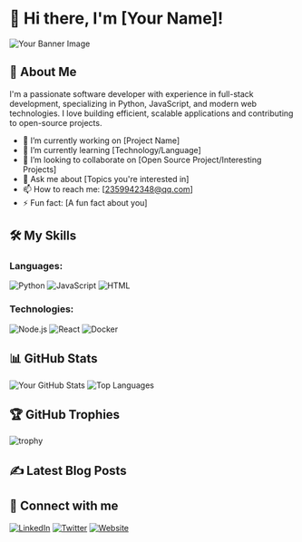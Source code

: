 # 👋 Hi there, I'm [Your Name]!

![Your Banner Image](https://github.com/yourusername/yourrepositoryname/blob/main/banner.png)

## 🚀 About Me

I'm a passionate software developer with experience in full-stack development, specializing in Python, JavaScript, and modern web technologies. I love building efficient, scalable applications and contributing to open-source projects.

- 🔭 I’m currently working on [Project Name]
- 🌱 I’m currently learning [Technology/Language]
- 👯 I’m looking to collaborate on [Open Source Project/Interesting Projects]
- 💬 Ask me about [Topics you're interested in]
- 📫 How to reach me: [2359942348@qq.com]
- ⚡ Fun fact: [A fun fact about you]

## 🛠️ My Skills

### Languages:
![Python](https://img.shields.io/badge/-Python-000?&logo=python)
![JavaScript](https://img.shields.io/badge/-JavaScript-000?&logo=javascript)
![HTML](https://img.shields.io/badge/-HTML-000?&logo=html5)

### Technologies:
![Node.js](https://img.shields.io/badge/-Node.js-000?&logo=node.js)
![React](https://img.shields.io/badge/-React-000?&logo=react)
![Docker](https://img.shields.io/badge/-Docker-000?&logo=docker)

## 📊 GitHub Stats

![Your GitHub Stats](https://github-readme-stats.vercel.app/api?username=yourusername&show_icons=true&theme=radical)
![Top Languages](https://github-readme-stats.vercel.app/api/top-langs/?username=yourusername&layout=compact&theme=radical)

## 🏆 GitHub Trophies

![trophy](https://github-profile-trophy.vercel.app/?username=yourusername&theme=monokai)

## ✍️ Latest Blog Posts

<!-- BLOG-POST-LIST:START -->
<!-- BLOG-POST-LIST:END -->

## 🔗 Connect with me

[![LinkedIn](https://img.shields.io/badge/LinkedIn-0077B5?style=flat-square&logo=linkedin&logoColor=white)](https://linkedin.com/in/yourusername)
[![Twitter](https://img.shields.io/badge/Twitter-1DA1F2?style=flat-square&logo=twitter&logoColor=white)](https://twitter.com/yourusername)
[![Website](https://img.shields.io/badge/Website-FF7139?style=flat-square&logo=firefox&logoColor=white)](https://yourwebsite.com)


